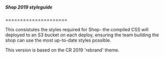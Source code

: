
##### Shop 2019 styleguide
=====================

This consistutes the styles required for Shop- the compiled CSS will deployed to an S3 bucket on each deploy, ensuring the team building the shop can use the most up-to-date styles possible.

This version is based on the CR 2019 'rebrand' theme.